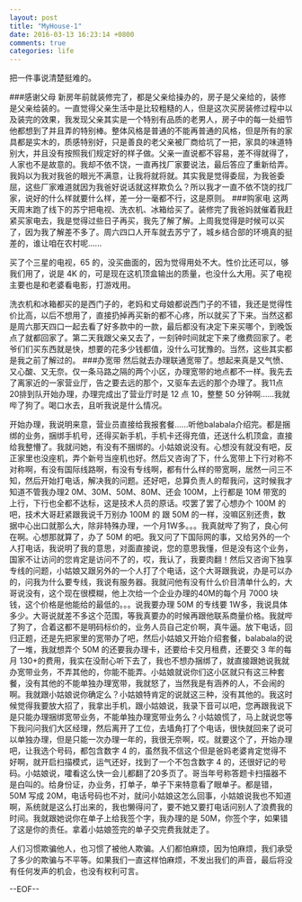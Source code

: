 ```yaml
---
layout: post
title: "MyHouse-1"
date: 2016-03-13 16:23:14 +0800
comments: true
categories: life
---
```

把一件事说清楚挺难的。
<!--More-->
###感谢父母
新房年前就装修完了，都是父亲给操办的，房子是父亲给的，装修是父亲给装的。一直觉得父亲生活中是比较粗糙的人，但是这次买房装修过程中以及装完的效果，我发现父亲其实是一个特别有品质的老男人，房子中的每一处细节他都想到了并且弄的特别棒。整体风格是普通的不能再普通的风格，但是所有的家具都是实木的，质感特别好，只是善良的老父亲被厂商给坑了一把，家具的味道特别大，并且没有按照我们规定好的样子做。父亲一直说都不容易，差不得就得了，人家也不是故意的。我却不依不饶，一直再找厂家要说法，最后答应了重新给弄。我妈以为我对我爸的眼光不满意，让我将就将就。其实我是觉得委屈，为我爸委屈，这些厂家难道就因为我爸好说话就这样欺负么？所以我才一直不依不饶的找厂家，说好的什么样就要什么样，差一分一毫都不行，这是原则。
###购家电
这两天周末跑了线下的苏宁把电视、洗衣机、冰箱给买了。装修完了我爸妈就催着我赶紧买家电去，我是觉得过些日子再买，我先了解了解。上周我觉得是时候可以买了，因为我了解差不多了。周六四口人开车就去苏宁了，城乡结合部的环境真的挺差的，谁让咱在农村呢......

买了个三星的电视，65 的，没买曲面的，因为觉得用处不大。性价比还可以，够我们用了，说是 4K 的，可是现在这机顶盒输出的质量，也没什么大用。买了电视主要也是和老婆看电影，打游戏用。

洗衣机和冰箱都买的是西门子的，老妈和丈母娘都说西门子的不错，我还是觉得性价比高，以后不想用了，直接扔掉再买新的都不心疼，所以就买了下来。当然这都是周六那天四口一起去看了好多款中的一款，最后都没有决定下来买哪个，到晚饭点了就都回家了。第二天我跟父亲又去了，一刻钟时间就定下来了缴费回家了。老爷们们买东西就是快，想要的花多少钱都值，没什么可犹豫的。当然，这些其实都是我之前了解过的。
###办宽带
然后就去办理联通宽带了。想起来真是又气愤、又心酸、又无奈。仅一条马路之隔的两个小区，办理宽带的地点都不一样。我先去了离家近的一家营业厅，告之要去远的那个，又驱车去远的那个办理了。我11点20排到队开始办理，办理完成出了营业厅时是 12 点 10，整整 50 分钟啊......我就哔了狗了。喝口水去，且听我说是什么情况。

开始办理，我说明来意，营业员直接给我报套餐......听他balabala介绍完。都是捆绑的业务，捆绑手机号，还得买新手机，手机卡还得充值，还送什么机顶盒，直接给我整懵了。我就问她，有没有不捆绑的。小姑娘说没有。心想没有就没有吧，反正家里也没座机，弄个新号当座机也好。然后又咨询了下，什么宽带上下行对称不对称啊，有没有国际线路啊，有没有专线啊，都有什么样的带宽啊，居然一问三不知，然后开始打电话，解决我的问题。还好吧，总算负责人的帮我问，这时候我才知道不管我办理2 0M、30M、50M、80M、还会 100M，上行都是 10M 带宽的上行，下行也全都不达标，这是技术人员的原话。哎罢了罢了心想办个 100M 的吧，技术大哥赶紧跟我说千万别办 100M 的 跟 50M 的一样，没嘛区别还贵，数据中心出口就那么大，除非特殊办理，一个月1W多。。。我真就哔了狗了，良心何在啊。心想那就算了，办了 50M 的吧。我又问了下国际网的事，又给另外的一个人打电话，我说明了我的意思，对面直接说，您的意思我懂，但是没有这个业务，国家不让访问的您肯定是访问不了的，哎，我认了，我要肉翻！然后又咨询下独享专线的问题，小姑娘又跟另外的一个人打了个电话，这个大哥跟我说，办是可以办的，问我为什么要专线，我说有服务器。我就问他有没有什么价目清单什么的，大哥说没有，这个现在很模糊，他上次给一个企业办理的40M的每个月 7000 块钱，这个价格是他能给的最低的。。。说我要办理 50M 的专线要 1W多，我说具体多少。大哥说就差不多这个范围，等我真要办的时候再跟他联系商量价格。我就哔了狗了，合着这都不是明码标价的，业务人员自己定价啊，真牛逼。放下电话，回归正题，还是先把家里的宽带办了吧，然后小姑娘又开始介绍套餐，balabala的说了一堆，我就想弄个 50M 的还要我办理卡，还要给卡交月租费，还要交 3 年的每月 130+的费用，我实在没耐心听下去了，我也不想办捆绑了，就直接跟她说我就办宽带业务，不弄其他的，你能不能弄。小姑娘就说你们这小区就只有这三种套餐，没有其他的不能单独办理宽带，我就怒了，当然我是有涵养的人，不会闹的啊。我就跟小姑娘说你确定么？小姑娘特肯定的说就这三种，没有其他的。我这时候觉得我要放大招了，我拿出手机，跟小姑娘说，我录下音可以吧，您再跟我说下是只能办理捆绑宽带业务，不能单独办理宽带业务么？小姑娘慌了，马上就说您等下我问问我们大区经理，然后离开了工位，去墙角打了个电话，很快就回来了说可以单独办理，但是只能一次办理一年的，我很无奈啊，哎。就要这个了，开始办理吧，让我选个号码，都包含数字 4 的，虽然我不信这个但是爸妈老婆肯定觉得不好啊，就开启扫描模式，运气还好，找到了一个不包含数字 4 的，还很好记的号码。小姑娘说，嚯看这么快一会儿都翻了20多页了。哥当年号称答题卡扫描器不是白叫的。给身份证，办业务，打单子，单子下来特意看了眼单子。都是错，50M 写成 20M，电话号码也不对，就问小姑娘这怎么回事，小姑娘说我也不知道啊，系统就是这么打出来的，我也懒得问了，要不她又要打电话问别人了浪费我的时间。我就跟她说你在单子上给我签个字，我办理的是 50M，你签个字，如果错了这是你的责任。拿着小姑娘签完的单子交完费我就走了。

人们习惯欺骗他人，也习惯了被他人欺骗。人们都怕麻烦，因为怕麻烦，我们承受了多少的欺骗与不平等。如果我们一直这样怕麻烦，不发出我们的声音，最后将没有任何发声的机会，也没有权利可言。

--EOF--